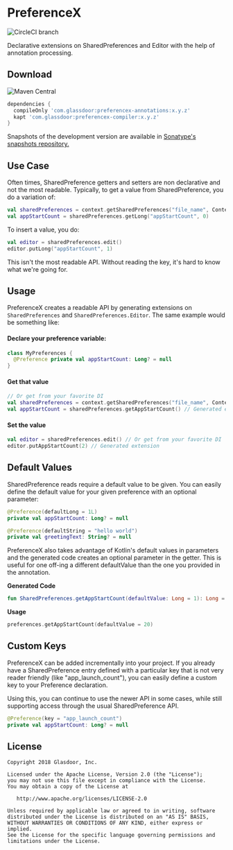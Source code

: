 # PreferenceX

![CircleCI branch](https://img.shields.io/circleci/project/github/Glassdoor/PreferenceX/master.svg)

Declarative extensions on SharedPreferences and Editor with the help of annotation processing.

## Download


![Maven Central](https://img.shields.io/maven-central/v/com.glassdoor/preferencex-compiler.svg)


```groovy
dependencies {
  compileOnly 'com.glassdoor:preferencex-annotations:x.y.z'
  kapt 'com.glassdoor:preferencex-compiler:x.y.z'
}
```

Snapshots of the development version are available in [Sonatype's snapshots repository.](https://oss.sonatype.org/content/repositories/snapshots/)


## Use Case

Often times, SharedPreference getters and setters are non declarative and not the most readable. Typically, to get a value from SharedPreference, you do a variation of:

```kotlin
val sharedPreferences = context.getSharedPreferences("file_name", Context.MODE_PRIVATE)
val appStartCount = sharedPreferences.getLong("appStartCount", 0)
```

To insert a value, you do:
```kotlin
val editor = sharedPreferences.edit()
editor.putLong("appStartCount", 1)
```
This isn't the most readable API. Without reading the key, it's hard to know what we're going for. 

## Usage

PreferenceX creates a readable API by generating extensions on `SharedPreferences` and `SharedPreferences.Editor`. The same example would be something like:

#### Declare your preference variable:
```kotlin
class MyPreferences {
  @Preference private val appStartCount: Long? = null
}
```

#### Get that value
```kotlin
// Or get from your favorite DI
val sharedPreferences = context.getSharedPreferences("file_name", Context.MODE_PRIVATE) 
val appStartCount = sharedPreferences.getAppStartCount() // Generated extension
```

#### Set the value
```kotlin
val editor = sharedPreferences.edit() // Or get from your favorite DI
editor.putAppStartCount(2) // Generated extension
```

## Default Values

SharedPreference reads require a default value to be given. You can easily define the default value for your given preference with an optional parameter:

```kotlin
@Preference(defaultLong = 1L) 
private val appStartCount: Long? = null

@Preference(defaultString = "hello world")
private val greetingText: String? = null
```

PreferenceX also takes advantage of Kotlin's default values in parameters and the generated code creates an optional parameter in the getter. This is useful for one off-ing a different defaultValue than the one you provided in the annotation.

**Generated Code**
```kotlin
fun SharedPreferences.getAppStartCount(defaultValue: Long = 1): Long = getLong("appStartCount", defaultValue)
```

**Usage**
```kotlin
preferences.getAppStartCount(defaultValue = 20) 
```


## Custom Keys

PreferenceX can be added incrementally into your project. If you already have a SharedPreference entry defined with a particular key that is not very reader friendly (like "app_launch_count"), you can easily define a custom key to your Preference declaration. 

Using this, you can continue to use the newer API in some cases, while still supporting access through the usual SharedPreference API.

```kotlin
@Preference(key = "app_launch_count") 
private val appStartCount: Long? = null
```


## License
    
    Copyright 2018 Glasdoor, Inc.

    Licensed under the Apache License, Version 2.0 (the "License");
    you may not use this file except in compliance with the License.
    You may obtain a copy of the License at

       http://www.apache.org/licenses/LICENSE-2.0

    Unless required by applicable law or agreed to in writing, software
    distributed under the License is distributed on an "AS IS" BASIS,
    WITHOUT WARRANTIES OR CONDITIONS OF ANY KIND, either express or implied.
    See the License for the specific language governing permissions and
    limitations under the License.
